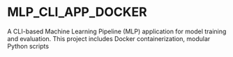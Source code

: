 # MLP_CLI_APP_DOCKER
A CLI-based Machine Learning Pipeline (MLP) application for model training and evaluation. This project includes Docker containerization, modular Python scripts

